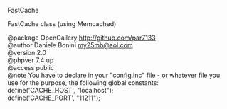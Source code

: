  FastCache    

 FastCache class (using Memcached)  

 @package  OpenGallery   http://github.com/par7133     
 @author   Daniele Bonini <my25mb@aol.com>    
 @version  2.0    
 @phpver   7.4 up     
 @access   public    
 @note You have to declare in your "config.inc" file - or whatever file you    
 use for the purpose, the following global constants:    
 define('CACHE_HOST', "localhost");    
 define('CACHE_PORT', "11211"); 
